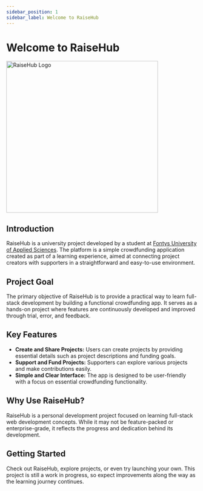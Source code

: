 ```yaml
---
sidebar_position: 1
sidebar_label: Welcome to RaiseHub
---
```


# Welcome to RaiseHub

<div class="text--center"> 
    <img src="/img/logoColorEth.svg" alt="RaiseHub Logo" width="400" />
</div>

## Introduction

RaiseHub is a university project developed by a student at [Fontys University of Applied Sciences](https://en.wikipedia.org/wiki/Fontys_University_of_Applied_Sciences). The platform is a simple crowdfunding application created as part of a learning experience, aimed at connecting project creators with supporters in a straightforward and easy-to-use environment.

## Project Goal

The primary objective of RaiseHub is to provide a practical way to learn full-stack development by building a functional crowdfunding app. It serves as a hands-on project where features are continuously developed and improved through trial, error, and feedback.

## Key Features

- **Create and Share Projects:** Users can create projects by providing essential details such as project descriptions and funding goals.
- **Support and Fund Projects:** Supporters can explore various projects and make contributions easily.
- **Simple and Clear Interface:** The app is designed to be user-friendly with a focus on essential crowdfunding functionality.

## Why Use RaiseHub?

RaiseHub is a personal development project focused on learning full-stack web development concepts. While it may not be feature-packed or enterprise-grade, it reflects the progress and dedication behind its development.

## Getting Started

Check out RaiseHub, explore projects, or even try launching your own. This project is still a work in progress, so expect improvements along the way as the learning journey continues.

